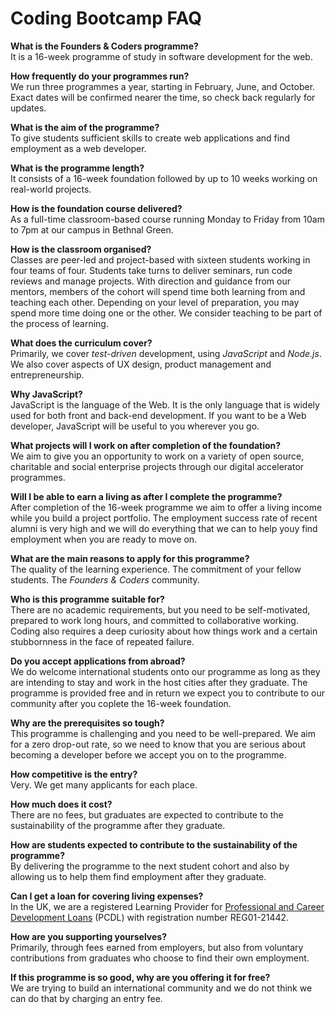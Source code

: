 # Coding Bootcamp FAQ

**What is the Founders & Coders programme?**    
It is a 16-week programme of study in software development for the web.  

**How frequently do your programmes run?**  
We run three programmes a year, starting in February, June, and October. Exact dates will be confirmed nearer the time, so check back regularly for updates.  

**What is the aim of the programme?**    
To give students sufficient skills to create web applications and find employment as a web developer.

**What is the programme length?**    
It consists of a 16-week foundation followed by up to 10 weeks working on real-world projects.

**How is the foundation course delivered?**    
As a full-time classroom-based course running Monday to Friday from 10am to 7pm at our campus in Bethnal Green.

**How is the classroom organised?**  
Classes are peer-led and project-based with sixteen students working in four teams of four. Students take turns to deliver seminars, run code reviews and manage projects. With direction and guidance from our mentors, members of the cohort will spend time both learning from and teaching each other. Depending on your level of preparation, you may spend more time doing one or the other. We consider teaching to be part of the process of learning.

**What does the curriculum cover?**    
Primarily, we cover *test-driven* development, using *JavaScript* and *Node.js*. We also cover aspects of UX design, product management and entrepreneurship.

**Why JavaScript?**  
JavaScript is the language of the Web. It is the only language that is widely used for both front and back-end development. If you want to be a Web developer, JavaScript will be useful to you wherever you go.

**What projects will I work on after completion of the foundation?**  
We aim to give you an opportunity to work on a variety of open source, charitable and social enterprise projects through our digital accelerator programmes. 

**Will I be able to earn a living as after I complete the programme?**  
After completion of the 16-week programme we aim to offer a living income while you build a project portfolio.  The employment success rate of recent alumni is very high and we will do everything that we can to help youy find employment when you are ready to move on.

**What are the main reasons to apply for this programme?**     
The quality of the learning experience. The commitment of your fellow students. The *Founders & Coders* community.

**Who is this programme suitable for?**    
There are no academic requirements, but you need to be self-motivated, prepared to work long hours, and committed to collaborative working. Coding also requires a deep curiosity about how things work and a certain stubbornness in the face of repeated failure.

**Do you accept applications from abroad?**  
We do welcome international students onto our programme as long as they are intending to stay and work in the host cities after they graduate. The programme is provided free and in return we expect you to contribute to our community after you coplete the 16-week foundation. 

**Why are the prerequisites so tough?**    
This programme is challenging and you need to be well-prepared. We aim for a zero drop-out rate, so we need to know that you are serious about becoming a developer before we accept you on to the programme.

**How competitive is the entry?**    
Very. We get many applicants for each place.

**How much does it cost?**     
There are no fees, but graduates are expected to contribute to the sustainability of the programme after they graduate.

**How are students expected to contribute to the sustainability of the programme?**  
By delivering the programme to the next student cohort and also by allowing us to help them find employment after they graduate.

**Can I get a loan for covering living expenses?**   
In the UK, we are a registered Learning Provider for [Professional and Career Development Loans](https://www.gov.uk/career-development-loans) (PCDL) with registration number REG01-21442. 

**How are you supporting yourselves?**    
Primarily, through fees earned from employers, but also from voluntary contributions from graduates who choose to find their own employment.

**If this programme is so good, why are you offering it for free?**    
We are trying to build an international community and we do not think we can do that by charging an entry fee.


